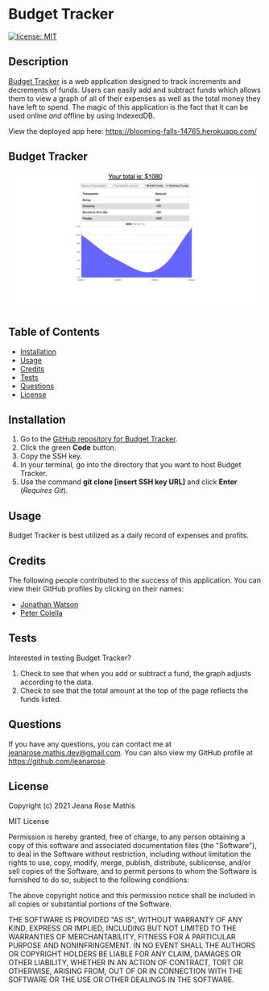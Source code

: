 # Budget Tracker
[![license: MIT](https://img.shields.io/badge/License-MIT-yellow.svg)](https://opensource.org/licenses/MIT)
## Description
[Budget Tracker](https://blooming-falls-14765.herokuapp.com/) is a web application designed to track increments and decrements of funds. Users can easily add and subtract funds which allows them to view a graph of all of their expenses as well as the total money they have left to spend. The magic of this application is the fact that it can be used online *and* offline by using IndexedDB. 

View the deployed app here: https://blooming-falls-14765.herokuapp.com/
## Budget Tracker
![Screenshot of Budget Tracker application.](public/budget-tracker.png)

## Table of Contents
* [Installation](#installation)
* [Usage](#usage)
* [Credits](#credits)
* [Tests](#tests)
* [Questions](#questions)
* [License](#license)

## Installation
1. Go to the [GitHub repository for Budget Tracker](https://github.com/jeanarose/budget-tracker).
2. Click the green **Code** button.
3. Copy the SSH key.
4. In your terminal, go into the directory that you want to host Budget Tracker. 
5. Use the command **git clone [insert SSH key URL]** and click **Enter** (*Requires Git*).

## Usage
Budget Tracker is best utilized as a daily record of expenses and profits. 

## Credits
The following people contributed to the success of this application. You can view their GitHub profiles by clicking on their names:
* [Jonathan Watson](https://github.com/jonathanjwatson)
* [Peter Colella](https://github.com/petercolella)

## Tests
Interested in testing Budget Tracker?

1. Check to see that when you add or subtract a fund, the graph adjusts according to the data. 
2. Check to see that the total amount at the top of the page reflects the funds listed. 

## Questions
If you have any questions, you can contact me at jeanarose.mathis.dev@gmail.com. 
You can also view my GitHub profile at https://github.com/jeanarose.
## License
Copyright (c) 2021 Jeana Rose Mathis

MIT License
    
Permission is hereby granted, free of charge, to any person obtaining a copy
of this software and associated documentation files (the "Software"), to deal
in the Software without restriction, including without limitation the rights
to use, copy, modify, merge, publish, distribute, sublicense, and/or sell
copies of the Software, and to permit persons to whom the Software is
furnished to do so, subject to the following conditions:
    
The above copyright notice and this permission notice shall be included in all
copies or substantial portions of the Software.
    
THE SOFTWARE IS PROVIDED "AS IS", WITHOUT WARRANTY OF ANY KIND, EXPRESS OR
IMPLIED, INCLUDING BUT NOT LIMITED TO THE WARRANTIES OF MERCHANTABILITY,
FITNESS FOR A PARTICULAR PURPOSE AND NONINFRINGEMENT. IN NO EVENT SHALL THE
AUTHORS OR COPYRIGHT HOLDERS BE LIABLE FOR ANY CLAIM, DAMAGES OR OTHER
LIABILITY, WHETHER IN AN ACTION OF CONTRACT, TORT OR OTHERWISE, ARISING FROM,
OUT OF OR IN CONNECTION WITH THE SOFTWARE OR THE USE OR OTHER DEALINGS IN THE
SOFTWARE. 
  